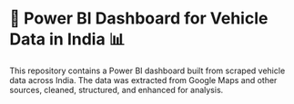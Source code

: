 # 🚗 Power BI Dashboard for Vehicle Data in India 📊
This repository contains a Power BI dashboard built from scraped vehicle data across India. The data was extracted from Google Maps and other sources, cleaned, structured, and enhanced for analysis.
